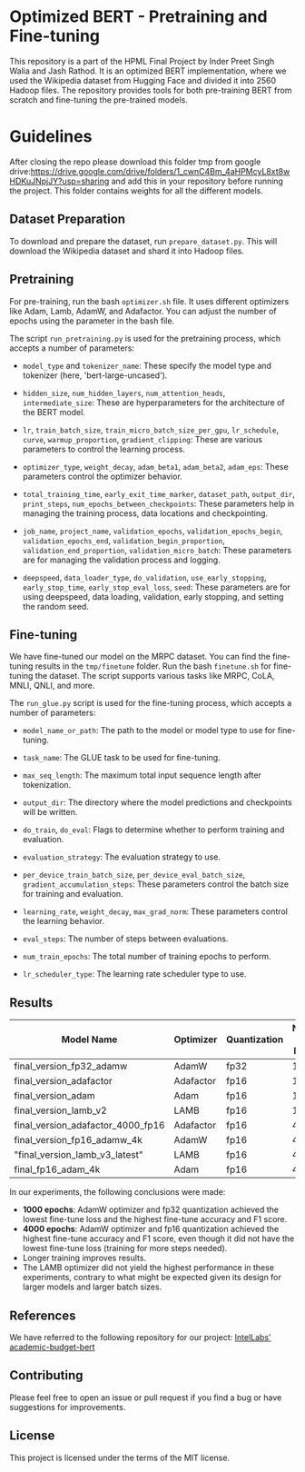 # Optimized BERT - Pretraining and Fine-tuning

This repository is a part of the HPML Final Project by Inder Preet Singh Walia and Jash Rathod. It is an optimized BERT implementation, where we used the Wikipedia dataset from Hugging Face and divided it into 2560 Hadoop files. The repository provides tools for both pre-training BERT from scratch and fine-tuning the pre-trained models.

# Guidelines

After closing the repo please download this folder tmp from google drive:https://drive.google.com/drive/folders/1_cwnC4Bm_4aHPMcyL8xt8wHDKuJNpjJY?usp=sharing and add this in your repository before running the project. This folder contains weights for all the different models.

## Dataset Preparation
To download and prepare the dataset, run `prepare_dataset.py`. This will download the Wikipedia dataset and shard it into Hadoop files.

## Pretraining
For pre-training, run the bash `optimizer.sh` file. It uses different optimizers like Adam, Lamb, AdamW, and Adafactor. You can adjust the number of epochs using the parameter in the bash file.

The script `run_pretraining.py` is used for the pretraining process, which accepts a number of parameters:

- `model_type` and `tokenizer_name`: These specify the model type and tokenizer (here, 'bert-large-uncased').

- `hidden_size`, `num_hidden_layers`, `num_attention_heads`, `intermediate_size`: These are hyperparameters for the architecture of the BERT model.

- `lr`, `train_batch_size`, `train_micro_batch_size_per_gpu`, `lr_schedule`, `curve`, `warmup_proportion`, `gradient_clipping`: These are various parameters to control the learning process.

- `optimizer_type`, `weight_decay`, `adam_beta1`, `adam_beta2`, `adam_eps`: These parameters control the optimizer behavior.

- `total_training_time`, `early_exit_time_marker`, `dataset_path`, `output_dir`, `print_steps`, `num_epochs_between_checkpoints`: These parameters help in managing the training process, data locations and checkpointing.

- `job_name`, `project_name`, `validation_epochs`, `validation_epochs_begin`, `validation_epochs_end`, `validation_begin_proportion`, `validation_end_proportion`, `validation_micro_batch`: These parameters are for managing the validation process and logging.

- `deepspeed`, `data_loader_type`, `do_validation`, `use_early_stopping`, `early_stop_time`, `early_stop_eval_loss`, `seed`: These parameters are for using deepspeed, data loading, validation, early stopping, and setting the random seed.

## Fine-tuning
We have fine-tuned our model on the MRPC dataset. You can find the fine-tuning results in the `tmp/finetune` folder. Run the bash `finetune.sh` for fine-tuning the dataset. The script supports various tasks like MRPC, CoLA, MNLI, QNLI, and more.

The `run_glue.py` script is used for the fine-tuning process, which accepts a number of parameters:

- `model_name_or_path`: The path to the model or model type to use for fine-tuning.

- `task_name`: The GLUE task to be used for fine-tuning.

- `max_seq_length`: The maximum total input sequence length after tokenization.

- `output_dir`: The directory where the model predictions and checkpoints will be written.

- `do_train`, `do_eval`: Flags to determine whether to perform training and evaluation.

- `evaluation_strategy`: The evaluation strategy to use.

- `per_device_train_batch_size`, `per_device_eval_batch_size`, `gradient_accumulation_steps`: These parameters control the batch size for training and evaluation.

- `learning_rate`, `weight_decay`, `max_grad_norm`: These parameters control the learning behavior.

- `eval_steps`: The number of steps between evaluations.

- `num_train_epochs`: The total number of training epochs to perform.

- `lr_scheduler_type`: The learning rate scheduler type to use.

## Results

| Model Name | Optimizer | Quantization | Number of Epochs | Pretrain loss | Finetune Loss | Finetune Accuracy | Finetune F1 |
|---|---|---|---|---|---|---|---|
| final_version_fp32_adamw | AdamW | fp32 | 1000 | 5.085 | 0.6992 | 0.6887 | 0.7822 |
| final_version_adafactor | Adafactor | fp16 | 1000 | 7.266 | 0.6211 | 0.6833 | 0.7845 |
| final_version_adam | Adam | fp16 | 1000 | 7.389 | 1.141 | 0.6495 | 0.7556 |
| final_version_lamb_v2 | LAMB | fp16 | 1000 | 7.033 | 1.029 | 0.6544 | 0.7478 |
| final_version_adafactor_4000_fp16 | Adafactor | fp16 | 4000 | 4.257 | 0.6167 | 0.6814 | 0.8 |
| final_version_fp16_adamw_4k | AdamW | fp16 | 4000 | 2.781 | 0.9238 | 0.7034 | 0.7993 |
| "final_version_lamb_v3_latest" | LAMB | fp16 | 4000 | 3.651 | 0.8003 | 0.63 | 0.7325 |
| final_fp16_adam_4k | Adam | fp16 | 4000 | 2.858 | 0.96 | 0.685 | 0.7661 |


In our experiments, the following conclusions were made:

- **1000 epochs**: AdamW optimizer and fp32 quantization achieved the lowest fine-tune loss and the highest fine-tune accuracy and F1 score.
- **4000 epochs**: AdamW optimizer and fp16 quantization achieved the highest fine-tune accuracy and F1 score, even though it did not have the lowest fine-tune loss (training for more steps needed).
- Longer training improves results.
- The LAMB optimizer did not yield the highest performance in these experiments, contrary to what might be expected given its design for larger models and larger batch sizes.

## References
We have referred to the following repository for our project: [IntelLabs' academic-budget-bert](https://github.com/IntelLabs/academic-budget-bert)

## Contributing
Please feel free to open an issue or pull request if you find a bug or have suggestions for improvements.

## License
This project is licensed under the terms of the MIT license.
